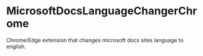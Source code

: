# MicrosoftDocsLanguageChangerChrome
Chrome/Edge extension that changes microsoft docs sites language to english. 
